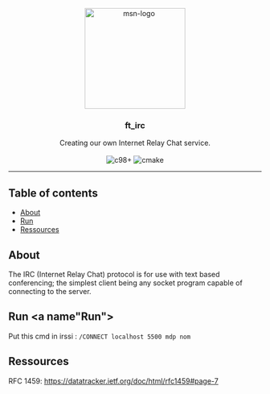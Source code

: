 <p align="center">
  <img src="https://static.wikia.nocookie.net/logopedia/images/a/a5/MSN_Messenger_2000_%28Icon%29.png/revision/latest?cb=20230101195823" width=200 alt="msn-logo" />
</p>
<h3 align="center">ft_irc</h3>

<p align="center">
  Creating our own Internet Relay Chat service.
  <br />
  <br />
  <img src="https://img.shields.io/badge/c_98%2B-A8B9CC?style=for-the-badge&logo=c&logoColor=white" alt="c98+" />
  <img src="https://img.shields.io/badge/CMake-%23008FBA.svg?style=for-the-badge&logo=cmake&logoColor=white" alt="cmake" />
</p>

---
## Table of contents 
- [About](#about)
- [Run](#Run)
- [Ressources](#ressources)

## About <a name="about"></a>

The IRC (Internet Relay Chat) protocol is for use with text based conferencing; the simplest client being any socket program capable of connecting to the server.

## Run <a name"Run"></a>

Put this cmd in irssi : ```/CONNECT localhost 5500 mdp nom```

## Ressources <a name="ressources"></a>
RFC 1459: https://datatracker.ietf.org/doc/html/rfc1459#page-7
